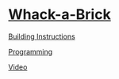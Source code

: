 # [Whack-a-Brick](http://nxtprograms.com/whack-a-brick)

[Building Instructions](http://nxtprograms.com/whack-a-brick/steps.html)

[Programming](http://nxtprograms.com/whack-a-brick/steps.html#Program)

[Video](http://www.youtube.com/watch?v=0XGYNtbLEgU)
